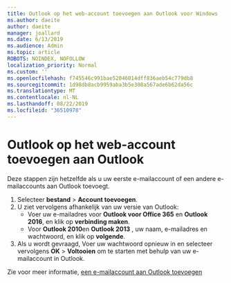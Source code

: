 ```yaml
---
title: Outlook op het web-account toevoegen aan Outlook voor Windows
ms.author: daeite
author: daeite
manager: joallard
ms.date: 6/13/2019
ms.audience: Admin
ms.topic: article
ROBOTS: NOINDEX, NOFOLLOW
localization_priority: Normal
ms.custom: ''
ms.openlocfilehash: f745546c991bae52046014dff836aeb54c779db8
ms.sourcegitcommit: 1d98db8acb9959aba3b5e308a567ade6b62da56c
ms.translationtype: MT
ms.contentlocale: nl-NL
ms.lasthandoff: 08/22/2019
ms.locfileid: "36510978"
---
```

# <a name="add-your-outlook-on-the-web-account-to-outlook"></a>Outlook op het web-account toevoegen aan Outlook

Deze stappen zijn hetzelfde als u uw eerste e-mailaccount of een andere e-mailaccounts aan Outlook toevoegt.

1. Selecteer **bestand** > **Account toevoegen**.
1. U ziet vervolgens afhankelijk van uw versie van Outlook:
    - Voer uw e-mailadres voor **Outlook voor Office 365** en **Outlook 2016**, en klik op **verbinding maken**.
    - Voor **Outlook 2010**en **Outlook 2013** , uw naam, e-mailadres en wachtwoord, en klik op **volgende**.
1. Als u wordt gevraagd, Voer uw wachtwoord opnieuw in en selecteer vervolgens **OK** > **Voltooien** om te starten met behulp van uw e-mailaccount in Outlook.

Zie voor meer informatie, [een e-mailaccount aan Outlook toevoegen](https://support.office.com/article/6e27792a-9267-4aa4-8bb6-c84ef146101b)
